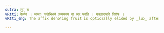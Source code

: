 ```yaml
---
sutra: लुप् च
vRtti: वेत्येव । जम्ब्वाः फलेभिधये प्रत्ययस्य वा लुब् भवति । युक्तवद्भावे विशेषः ॥
vRtti_eng: The affix denoting fruit is optionally elided by _lup_ after the word '_jambu_'.

---
```

